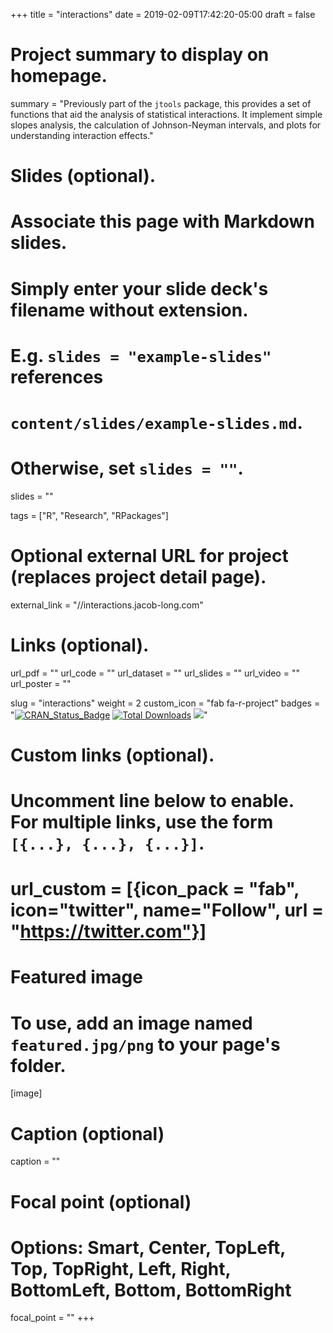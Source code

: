 +++
title = "interactions"
date = 2019-02-09T17:42:20-05:00
draft = false

# Project summary to display on homepage.
summary = "Previously part of the `jtools` package, this provides a set of functions that aid the analysis of statistical interactions. It implement simple slopes analysis, the calculation of Johnson-Neyman intervals, and plots for understanding interaction effects."

# Slides (optional).
#   Associate this page with Markdown slides.
#   Simply enter your slide deck's filename without extension.
#   E.g. `slides = "example-slides"` references 
#   `content/slides/example-slides.md`.
#   Otherwise, set `slides = ""`.
slides = ""

tags = ["R", "Research", "RPackages"]

# Optional external URL for project (replaces project detail page).
external_link = "//interactions.jacob-long.com"

# Links (optional).
url_pdf = ""
url_code = ""
url_dataset = ""
url_slides = ""
url_video = ""
url_poster = ""

slug = "interactions"
weight = 2
custom_icon = "fab fa-r-project"
badges = "[![CRAN_Status_Badge](https://www.r-pkg.org/badges/version-ago/interactions)](https://cran.r-project.org/package=interactions) [![Total Downloads](https://cranlogs.r-pkg.org/badges/grand-total/interactions)](https://cran.r-project.org/package=interactions) [![](https://img.shields.io/github/stars/jacob-long/interactions.svg?logo=github&style=flat)](https://github.com/jacob-long/interactions)"

# Custom links (optional).
#   Uncomment line below to enable. For multiple links, use the form `[{...}, {...}, {...}]`.
# url_custom = [{icon_pack = "fab", icon="twitter", name="Follow", url = "https://twitter.com"}]

# Featured image
# To use, add an image named `featured.jpg/png` to your page's folder. 
[image]
  # Caption (optional)
  caption = ""

  # Focal point (optional)
  # Options: Smart, Center, TopLeft, Top, TopRight, Left, Right, BottomLeft, Bottom, BottomRight
  focal_point = ""
+++
